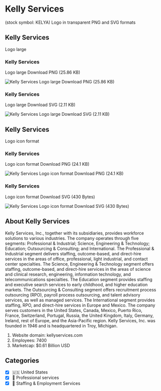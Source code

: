 # Kelly Services
 (stock symbol: KELYA) Logo in transparent PNG and SVG formats

## Kelly Services
 Logo large

### Kelly Services
 Logo large Download PNG (25.86 KB)

![Kelly Services
 Logo large Download PNG (25.86 KB)](/img/orig/KELYA_BIG-939a55d1.png)

### Kelly Services
 Logo large Download SVG (2.11 KB)

![Kelly Services
 Logo large Download SVG (2.11 KB)](/img/orig/KELYA_BIG-0b70461e.svg)

## Kelly Services
 Logo icon format

### Kelly Services
 Logo icon format Download PNG (24.1 KB)

![Kelly Services
 Logo icon format Download PNG (24.1 KB)](/img/orig/KELYA-07c11c7b.png)

### Kelly Services
 Logo icon format Download SVG (430 Bytes)

![Kelly Services
 Logo icon format Download SVG (430 Bytes)](/img/orig/KELYA-60e5c30f.svg)

## About Kelly Services


Kelly Services, Inc., together with its subsidiaries, provides workforce solutions to various industries. The company operates through five segments: Professional & Industrial; Science, Engineering & Technology; Education; Outsourcing & Consulting; and International. The Professional & Industrial segment delivers staffing, outcome-based, and direct-hire services in the areas of office, professional, light industrial, and contact center specialties. The Science, Engineering & Technology segment offers staffing, outcome-based, and direct-hire services in the areas of science and clinical research, engineering, information technology, and telecommunications specialties. The Education segment provides staffing and executive search services to early childhood, and higher education markets. The Outsourcing & Consulting segment offers recruitment process outsourcing (RPO), payroll process outsourcing, and talent advisory services, as well as managed services. The International segment provides staffing, RPO, and direct-hire services in Europe and Mexico. The company serves customers in the United States, Canada, Mexico, Puerto Rico, France, Switzerland, Portugal, Russia, the United Kingdom, Italy, Germany, Ireland, rest of Europe, and the Asia-Pacific region. Kelly Services, Inc. was founded in 1946 and is headquartered in Troy, Michigan.

1. Website domain: kellyservices.com
2. Employees: 7400
3. Marketcap: $0.61 Billion USD


## Categories
- [x] 🇺🇸 United States
- [x] 💼 Professional services
- [x] 💼 Staffing & Employment Services
